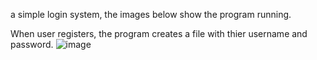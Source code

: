 a simple login system, the images below show the program running.


When user registers, the program creates a file with thier username and password.
![image](https://user-images.githubusercontent.com/70728294/225649892-159f792f-d691-4a4e-857a-6bf0c7555945.png)
